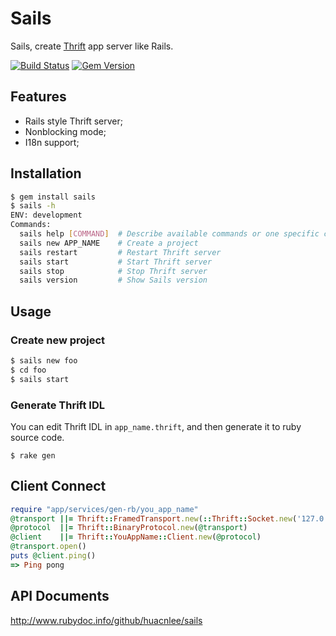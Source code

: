 Sails
=====

Sails, create [Thrift](thrift.apache.org) app server like Rails.

[![Build Status](https://travis-ci.org/huacnlee/sails.svg)](https://travis-ci.org/huacnlee/sails) [![Gem Version](https://badge.fury.io/rb/sails.svg)](http://badge.fury.io/rb/sails)

## Features

- Rails style Thrift server;
- Nonblocking mode;
- I18n support;

## Installation

```bash
$ gem install sails
$ sails -h
ENV: development
Commands:
  sails help [COMMAND]  # Describe available commands or one specific command
  sails new APP_NAME    # Create a project
  sails restart         # Restart Thrift server
  sails start           # Start Thrift server
  sails stop            # Stop Thrift server
  sails version         # Show Sails version
```

## Usage

### Create new project

```bash
$ sails new foo
$ cd foo
$ sails start
```

### Generate Thrift IDL

You can edit Thrift IDL in `app_name.thrift`, and then generate it to ruby source code.

```
$ rake gen
```

## Client Connect

```ruby
require "app/services/gen-rb/you_app_name"
@transport ||= Thrift::FramedTransport.new(::Thrift::Socket.new('127.0.0.1', 4000, 10))
@protocol  ||= Thrift::BinaryProtocol.new(@transport)
@client    ||= Thrift::YouAppName::Client.new(@protocol)
@transport.open()
puts @client.ping()
=> Ping pong
```

## API Documents

http://www.rubydoc.info/github/huacnlee/sails
